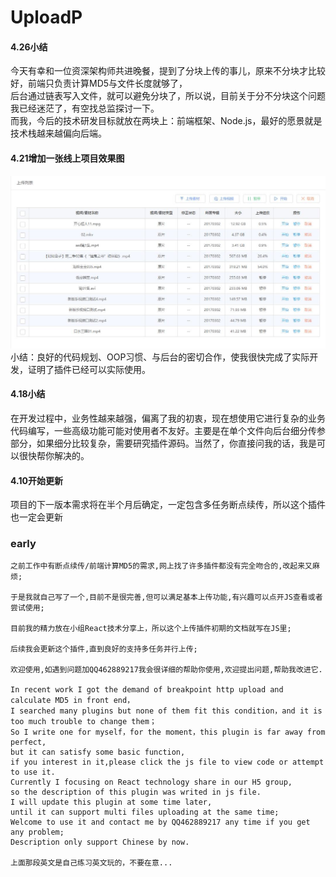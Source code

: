 # UploadP
#### 4.26小结
今天有幸和一位资深架构师共进晚餐，提到了分块上传的事儿，原来不分块才比较好，前端只负责计算MD5与文件长度就够了，<br/>
后台通过链表写入文件，就可以避免分块了，所以说，目前关于分不分块这个问题我已经迷茫了，有空找总监探讨一下。<br/>
而我，今后的技术研发目标就放在两块上：前端框架、Node.js，最好的愿景就是技术栈越来越偏向后端。<br/>

#### 4.21增加一张线上项目效果图
![img](https://github.com/TerryBeanX2/UploadP/raw/master/egImg/example.jpg)
小结：良好的代码规划、OOP习惯、与后台的密切合作，使我很快完成了实际开发，证明了插件已经可以实际使用。

#### 4.18小结
在开发过程中，业务性越来越强，偏离了我的初衷，现在想使用它进行复杂的业务代码编写，一些高级功能可能对使用者不友好。主要是在单个文件向后台细分传参部分，如果细分比较复杂，需要研究插件源码。当然了，你直接问我的话，我是可以很快帮你解决的。

#### 4.10开始更新
项目的下一版本需求将在半个月后确定，一定包含多任务断点续传，所以这个插件也一定会更新
    
### early 
    之前工作中有断点续传/前端计算MD5的需求,网上找了许多插件都没有完全吻合的,改起来又麻烦;
    
    于是我就自己写了一个,目前不是很完善,但可以满足基本上传功能,有兴趣可以点开JS查看或者尝试使用;
    
    目前我的精力放在小组React技术分享上，所以这个上传插件初期的文档就写在JS里;
    
    后续我会更新这个插件,直到良好的支持多任务并行上传;
    
    欢迎使用,如遇到问题加QQ462889217我会很详细的帮助你使用,欢迎提出问题,帮助我改进它.

    In recent work I got the demand of breakpoint http upload and calculate MD5 in front end，
    I searched many plugins but none of them fit this condition，and it is too much trouble to change them；
    So I write one for myself，for the moment，this plugin is far away from perfect,
    but it can satisfy some basic function,
    if you interest in it,please click the js file to view code or attempt to use it.
    Currently I focusing on React technology share in our H5 group,
    so the description of this plugin was writed in js file.
    I will update this plugin at some time later,
    until it can support multi files uploading at the same time;
    Welcome to use it and contact me by QQ462889217 any time if you get any problem;
    Description only support Chinese by now.
    
    上面那段英文是自己练习英文玩的，不要在意...
